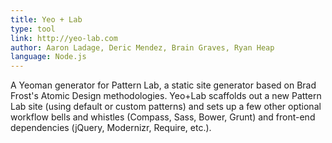 ```yaml
---
title: Yeo + Lab
type: tool
link: http://yeo-lab.com
author: Aaron Ladage, Deric Mendez, Brain Graves, Ryan Heap
language: Node.js
---
```


A Yeoman generator for Pattern Lab, a static site generator based on Brad Frost's Atomic Design methodologies. Yeo+Lab scaffolds out a new Pattern Lab site (using default or custom patterns) and sets up a few other optional workflow bells and whistles (Compass, Sass, Bower, Grunt) and front-end dependencies (jQuery, Modernizr, Require, etc.).
